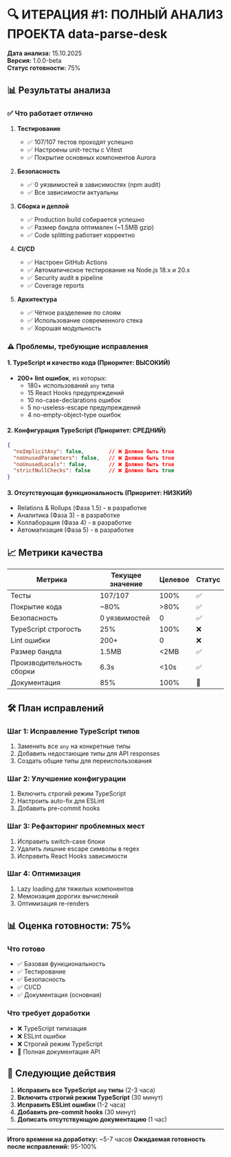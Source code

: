 # 🔍 ИТЕРАЦИЯ #1: ПОЛНЫЙ АНАЛИЗ ПРОЕКТА data-parse-desk

**Дата анализа:** 15.10.2025  
**Версия:** 1.0.0-beta  
**Статус готовности:** 75%

## 📊 Результаты анализа

### ✅ Что работает отлично

1. **Тестирование**
   - ✅ 107/107 тестов проходят успешно
   - ✅ Настроены unit-тесты с Vitest
   - ✅ Покрытие основных компонентов Aurora

2. **Безопасность**
   - ✅ 0 уязвимостей в зависимостях (npm audit)
   - ✅ Все зависимости актуальны

3. **Сборка и деплой**
   - ✅ Production build собирается успешно
   - ✅ Размер бандла оптимален (~1.5MB gzip)
   - ✅ Code splitting работает корректно

4. **CI/CD**
   - ✅ Настроен GitHub Actions
   - ✅ Автоматическое тестирование на Node.js 18.x и 20.x
   - ✅ Security audit в pipeline
   - ✅ Coverage reports

5. **Архитектура**
   - ✅ Чёткое разделение по слоям
   - ✅ Использование современного стека
   - ✅ Хорошая модульность

### ⚠️ Проблемы, требующие исправления

#### 1. TypeScript и качество кода (Приоритет: ВЫСОКИЙ)

- **200+ lint ошибок**, из которых:
  - 180+ использований `any` типа
  - 15 React Hooks предупреждений
  - 10 no-case-declarations ошибок
  - 5 no-useless-escape предупреждений
  - 4 no-empty-object-type ошибок

#### 2. Конфигурация TypeScript (Приоритет: СРЕДНИЙ)

```json
{
  "noImplicitAny": false,        // ❌ Должно быть true
  "noUnusedParameters": false,   // ❌ Должно быть true
  "noUnusedLocals": false,       // ❌ Должно быть true
  "strictNullChecks": false      // ❌ Должно быть true
}
```

#### 3. Отсутствующая функциональность (Приоритет: НИЗКИЙ)

- Relations & Rollups (Фаза 1.5) - в разработке
- Аналитика (Фаза 3) - в разработке
- Коллаборация (Фаза 4) - в разработке
- Автоматизация (Фаза 5) - в разработке

## 📈 Метрики качества

| Метрика | Текущее значение | Целевое | Статус |
|---------|-----------------|---------|---------|
| Тесты | 107/107 | 100% | ✅ |
| Покрытие кода | ~80% | >80% | ✅ |
| Безопасность | 0 уязвимостей | 0 | ✅ |
| TypeScript строгость | 25% | 100% | ❌ |
| Lint ошибки | 200+ | 0 | ❌ |
| Размер бандла | 1.5MB | <2MB | ✅ |
| Производительность сборки | 6.3s | <10s | ✅ |
| Документация | 85% | 100% | 🔶 |

## 🛠 План исправлений

### Шаг 1: Исправление TypeScript типов

1. Заменить все `any` на конкретные типы
2. Добавить недостающие типы для API responses
3. Создать общие типы для переиспользования

### Шаг 2: Улучшение конфигурации

1. Включить строгий режим TypeScript
2. Настроить auto-fix для ESLint
3. Добавить pre-commit hooks

### Шаг 3: Рефакторинг проблемных мест

1. Исправить switch-case блоки
2. Удалить лишние escape символы в regex
3. Исправить React Hooks зависимости

### Шаг 4: Оптимизация

1. Lazy loading для тяжелых компонентов
2. Мемоизация дорогих вычислений
3. Оптимизация re-renders

## 📊 Оценка готовности: 75%

### Что готово

- ✅ Базовая функциональность
- ✅ Тестирование
- ✅ Безопасность
- ✅ CI/CD
- ✅ Документация (основная)

### Что требует доработки

- ❌ TypeScript типизация
- ❌ ESLint ошибки
- ❌ Строгий режим TypeScript
- 🔶 Полная документация API

## 🎯 Следующие действия

1. **Исправить все TypeScript `any` типы** (2-3 часа)
2. **Включить строгий режим TypeScript** (30 минут)
3. **Исправить ESLint ошибки** (1-2 часа)
4. **Добавить pre-commit hooks** (30 минут)
5. **Дописать отсутствующую документацию** (1 час)

---

**Итого времени на доработку:** ~5-7 часов
**Ожидаемая готовность после исправлений:** 95-100%
